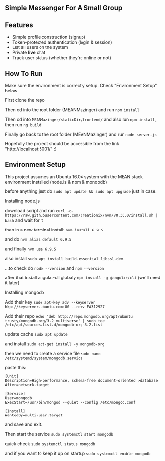 ## Simple Messenger For A Small Group ##

## Features ##
 - Simple profile construction (signup)
 - Token-protected authentication (login & session)
 - List all users on the system
 - Private **live** chat
 - Track user status (whether they're online or not)

## How To Run ##
Make sure the environment is correctly setup. Check "Environment Setup" below.

First clone the repo

Then cd into the root folder (MEANMazinger) and run `npm install`

Then cd into `MEANMazinger/staticDir/frontend/` and also run `npm install`, then run `ng build`

Finally go back to the root folder (MEANMazinger) and run `node server.js`

Hopefully the project should be accessible from the link "http://localhost:5001/" :)

## Environment Setup ##
This project assumes an Ubuntu 16.04 system with the MEAN stack environment installed (node.js & npm & mongodb)

before anything just do `sudo apt update && sudo apt upgrade` just in case.

Installing node.js

download script and run `curl -o- https://raw.githubusercontent.com/creationix/nvm/v0.33.0/install.sh | bash` and wait for it

then in a new terminal install: `nvm install 6.9.5`

and do `nvm alias default 6.9.5`

and finally `nvm use 6.9.5`

also install `sudo apt install build-essential libssl-dev`

...to check do `node --version` and `npm --version`

after that install angular-cli globaly `npm install -g @angular/cli` (we'll need it later)

Installing mongodb

Add their key `sudo apt-key adv --keyserver hkp://keyserver.ubuntu.com:80 --recv EA312927`

Add their repo `echo "deb http://repo.mongodb.org/apt/ubuntu trusty/mongodb-org/3.2 multiverse" | sudo tee /etc/apt/sources.list.d/mongodb-org-3.2.list`

update cache `sudo apt update`

and install `sudo apt-get install -y mongodb-org`

then we need to create a service file `sudo nano /etc/systemd/system/mongodb.service`

paste this:

    [Unit]
    Description=High-performance, schema-free document-oriented >database
    After=network.target

    [Service]
    User=mongodb
    ExecStart=/usr/bin/mongod --quiet --config /etc/mongod.conf

    [Install]
    WantedBy=multi-user.target
 
 and save and exit.
 
 Then start the service `sudo systemctl start mongodb`
 
 quick check `sudo systemctl status mongodb`
 
 and if you want to keep it up on startup `sudo systemctl enable mongodb`

